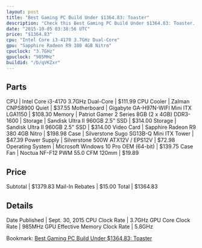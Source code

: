 ```yaml
---
layout: post
title: "Best Gaming PC Build Under $1364.83: Toaster"
description: "Check this Best Gaming PC Build Under $1364.83: Toaster. CPU: Intel Core i3-4170 3.7GHz Dual-Core, CPU Cooler: Zalman CNPS8900 Quiet, Motherboard: Gigabyte GA-H97N-WIFI Mi"
date: "2015-10-05 03:38:56 UTC"
price: "$1364.83"
cpu: "Intel Core i3-4170 3.7GHz Dual-Core"
gpu: "Sapphire Radeon R9 380 4GB Nitro"
cpuclock: "3.7GHz"
gpuclock: "985MHz"
buildid: "/b/qVKZxr"
---
```


## Parts

CPU | Intel Core i3-4170 3.7GHz Dual-Core | $111.99
CPU Cooler | Zalman CNPS8900 Quiet | $37.55
Motherboard | Gigabyte GA-H97N-WIFI Mini ITX LGA1150 | $108.30
Memory | Patriot Gamer 2 Series 8GB (2 x 4GB) DDR3-1600 | 
Storage | Sandisk Ultra II 960GB 2.5" SSD | $314.00
Storage | Sandisk Ultra II 960GB 2.5" SSD | $314.00
Video Card | Sapphire Radeon R9 380 4GB Nitro | $198.98
Case | Silverstone Sugo SG13B-Q Mini ITX Tower | $47.39
Power Supply | Silverstone 500W ATX12V / EPS12V | $72.98
Operating System | Microsoft Windows 10 Pro OEM (64-bit) | $139.75
Case Fan | Noctua NF-F12 PWM 55.0 CFM 120mm | $19.89

## Price

Subtotal | $1379.83
Mail-In Rebates | $15.00
Total | $1364.83

## Details

Date Published | Sept. 30, 2015
CPU Clock Rate | 3.7GHz
GPU Core Clock Rate | 985MHz
GPU Effective Memory Clock Rate | 5.8GHz

Bookmark: [Best Gaming PC Build Under $1364.83: Toaster](http://pcbuilders.github.io/2015/10/05/best-gaming-pc-build-under-1364-dollars-dot-83-toaster/)
